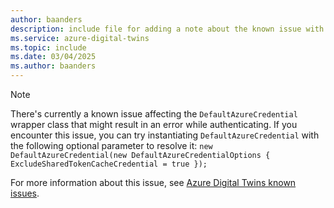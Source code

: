```yaml
---
author: baanders
description: include file for adding a note about the known issue with DefaultAzureCredential
ms.service: azure-digital-twins
ms.topic: include
ms.date: 03/04/2025
ms.author: baanders
---
```


>[!NOTE]
>There's currently a known issue affecting the `DefaultAzureCredential` wrapper class that might result in an error while authenticating. If you encounter this issue, you can try instantiating `DefaultAzureCredential` with the following optional parameter to resolve it: `new DefaultAzureCredential(new DefaultAzureCredentialOptions { ExcludeSharedTokenCacheCredential = true });`
>
>For more information about this issue, see [Azure Digital Twins known issues](../troubleshoot-known-issues.md#issue-with-default-azure-credential-authentication-on-azureidentity-130).
